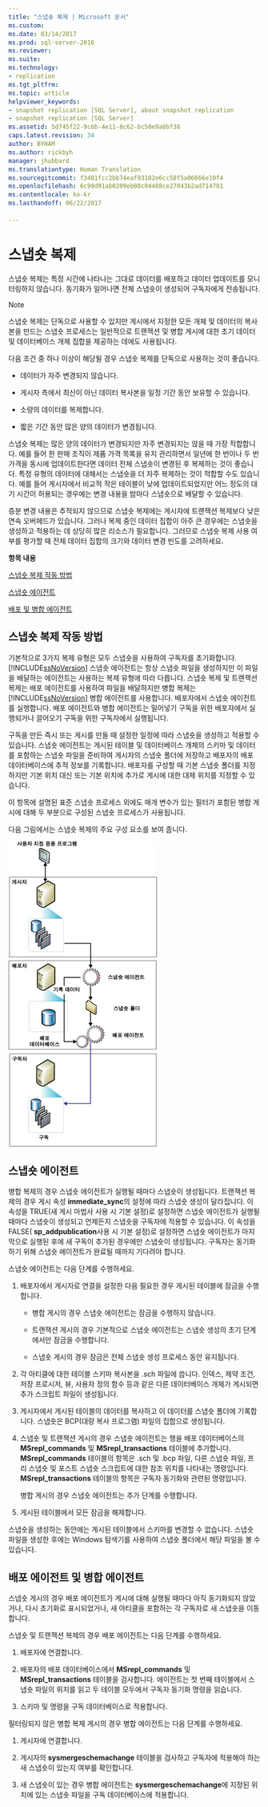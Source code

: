 ```yaml
---
title: "스냅숏 복제 | Microsoft 문서"
ms.custom: 
ms.date: 03/14/2017
ms.prod: sql-server-2016
ms.reviewer: 
ms.suite: 
ms.technology:
- replication
ms.tgt_pltfrm: 
ms.topic: article
helpviewer_keywords:
- snapshot replication [SQL Server], about snapshot replication
- snapshot replication [SQL Server]
ms.assetid: 5d745f22-9c6b-4e11-8c62-bc50e9a8bf38
caps.latest.revision: 34
author: BYHAM
ms.author: rickbyh
manager: jhubbard
ms.translationtype: Human Translation
ms.sourcegitcommit: f3481fcc2bb74eaf93182e6cc58f5a06666e10f4
ms.openlocfilehash: 6c99d91ab0209eb08c04488ce27043b2ad714781
ms.contentlocale: ko-kr
ms.lasthandoff: 06/22/2017

---
```

# <a name="snapshot-replication"></a>스냅숏 복제
  스냅숏 복제는 특정 시간에 나타나는 그대로 데이터를 배포하고 데이터 업데이트를 모니터링하지 않습니다. 동기화가 일어나면 전체 스냅숏이 생성되어 구독자에게 전송됩니다.  
  
> [!NOTE]  
>  스냅숏 복제는 단독으로 사용할 수 있지만 게시에서 지정한 모든 개체 및 데이터의 복사본을 만드는 스냅숏 프로세스는 일반적으로 트랜잭션 및 병합 게시에 대한 초기 데이터 및 데이터베이스 개체 집합을 제공하는 데에도 사용됩니다.  
  
 다음 조건 중 하나 이상이 해당될 경우 스냅숏 복제를 단독으로 사용하는 것이 좋습니다.  
  
-   데이터가 자주 변경되지 않습니다.  
  
-   게시자 측에서 최신이 아닌 데이터 복사본을 일정 기간 동안 보유할 수 있습니다.  
  
-   소량의 데이터를 복제합니다.  
  
-   짧은 기간 동안 많은 양의 데이터가 변경됩니다.  
  
 스냅숏 복제는 많은 양의 데이터가 변경되지만 자주 변경되지는 않을 때 가장 적합합니다. 예를 들어 한 판매 조직이 제품 가격 목록을 유지 관리하면서 일년에 한 번이나 두 번 가격을 동시에 업데이트한다면 데이터 전체 스냅숏이 변경된 후 복제하는 것이 좋습니다. 특정 유형의 데이터에 대해서는 스냅숏을 더 자주 복제하는 것이 적합할 수도 있습니다. 예를 들어 게시자에서 비교적 작은 테이블이 낮에 업데이트되었지만 어느 정도의 대기 시간이 허용되는 경우에는 변경 내용을 밤마다 스냅숏으로 배달할 수 있습니다.  
  
 증분 변경 내용은 추적되지 않으므로 스냅숏 복제에는 게시자에 트랜잭션 복제보다 낮은 연속 오버헤드가 있습니다. 그러나 복제 중인 데이터 집합이 아주 큰 경우에는 스냅숏을 생성하고 적용하는 데 상당히 많은 리소스가 필요합니다. 그러므로 스냅숏 복제 사용 여부를 평가할 때 전체 데이터 집합의 크기와 데이터 변경 빈도를 고려하세요.  
  
 **항목 내용**  
  
 [스냅숏 복제 작동 방법](#HowWorks)  
  
 [스냅숏 에이전트](#SnapshotAgent)  
  
 [배포 및 병합 에이전트](#DistAgent)  
  
##  <a name="HowWorks"></a> 스냅숏 복제 작동 방법  
 기본적으로 3가지 복제 유형은 모두 스냅숏을 사용하여 구독자를 초기화합니다. [!INCLUDE[ssNoVersion](../../includes/ssnoversion-md.md)] 스냅숏 에이전트는 항상 스냅숏 파일을 생성하지만 이 파일을 배달하는 에이전트는 사용하는 복제 유형에 따라 다릅니다. 스냅숏 복제 및 트랜잭션 복제는 배포 에이전트를 사용하여 파일을 배달하지만 병합 복제는 [!INCLUDE[ssNoVersion](../../includes/ssnoversion-md.md)] 병합 에이전트를 사용합니다. 배포자에서 스냅숏 에이전트를 실행합니다. 배포 에이전트와 병합 에이전트는 밀어넣기 구독을 위한 배포자에서 실행되거나 끌어오기 구독을 위한 구독자에서 실행됩니다.  
  
 구독을 만든 즉시 또는 게시를 만들 때 설정한 일정에 따라 스냅숏을 생성하고 적용할 수 있습니다. 스냅숏 에이전트는 게시된 테이블 및 데이터베이스 개체의 스키마 및 데이터를 포함하는 스냅숏 파일을 준비하여 게시자의 스냅숏 폴더에 저장하고 배포자의 배포 데이터베이스에 추적 정보를 기록합니다. 배포자를 구성할 때 기본 스냅숏 폴더를 지정하지만 기본 위치 대신 또는 기본 위치에 추가로 게시에 대한 대체 위치를 지정할 수 있습니다.  
  
 이 항목에 설명된 표준 스냅숏 프로세스 외에도 매개 변수가 있는 필터가 포함된 병합 게시에 대해 두 부분으로 구성된 스냅숏 프로세스가 사용됩니다.  
  
 다음 그림에서는 스냅숏 복제의 주요 구성 요소를 보여 줍니다.  
  
 ![스냅숏 복제 구성 요소 및 데이터 흐름](../../relational-databases/replication/media/snapshot.gif "Snapshot replication components and data flow")  
  
##  <a name="SnapshotAgent"></a> 스냅숏 에이전트  
 병합 복제의 경우 스냅숏 에이전트가 실행될 때마다 스냅숏이 생성됩니다. 트랜잭션 복제의 경우 게시 속성 **immediate_sync**의 설정에 따라 스냅숏 생성이 달라집니다. 이 속성을 TRUE(새 게시 마법사 사용 시 기본 설정)로 설정하면 스냅숏 에이전트가 실행될 때마다 스냅숏이 생성되고 언제든지 스냅숏을 구독자에 적용할 수 있습니다. 이 속성을 FALSE( **sp_addpublication**사용 시 기본 설정)로 설정하면 스냅숏 에이전트가 마지막으로 실행된 후에 새 구독이 추가된 경우에만 스냅숏이 생성됩니다. 구독자는 동기화하기 위해 스냅숏 에이전트가 완료될 때까지 기다려야 합니다.  
  
 스냅숏 에이전트는 다음 단계를 수행하세요.  
  
1.  배포자에서 게시자로 연결을 설정한 다음 필요한 경우 게시된 테이블에 잠금을 수행합니다.  
  
    -   병합 게시의 경우 스냅숏 에이전트는 잠금을 수행하지 않습니다.  
  
    -   트랜잭션 게시의 경우 기본적으로 스냅숏 에이전트는 스냅숏 생성의 초기 단계에서만 잠금을 수행합니다.  
  
    -   스냅숏 게시의 경우 잠금은 전체 스냅숏 생성 프로세스 동안 유지됩니다.  
  
2.  각 아티클에 대한 테이블 스키마 복사본을 .sch 파일에 씁니다. 인덱스, 제약 조건, 저장 프로시저, 뷰, 사용자 정의 함수 등과 같은 다른 데이터베이스 개체가 게시되면 추가 스크립트 파일이 생성됩니다.  
  
3.  게시자에서 게시된 테이블의 데이터를 복사하고 이 데이터를 스냅숏 폴더에 기록합니다. 스냅숏은 BCP(대량 복사 프로그램) 파일의 집합으로 생성됩니다.  
  
4.  스냅숏 및 트랜잭션 게시의 경우 스냅숏 에이전트는 행을 배포 데이터베이스의 **MSrepl_commands** 및 **MSrepl_transactions** 테이블에 추가합니다. **MSrepl_commands** 테이블의 항목은 .sch 및 .bcp 파일, 다른 스냅숏 파일, 프리 스냅숏 및 포스트 스냅숏 스크립트에 대한 참조 위치를 나타내는 명령입니다. **MSrepl_transactions** 테이블의 항목은 구독자 동기화와 관련된 명령입니다.  
  
     병합 게시의 경우 스냅숏 에이전트는 추가 단계를 수행합니다.  
  
5.  게시된 테이블에서 모든 잠금을 해제합니다.  
  
 스냅숏을 생성하는 동안에는 게시된 테이블에서 스키마를 변경할 수 없습니다. 스냅숏 파일을 생성한 후에는 Windows 탐색기를 사용하여 스냅숏 폴더에서 해당 파일을 볼 수 있습니다.  
  
##  <a name="DistAgent"></a> 배포 에이전트 및 병합 에이전트  
 스냅숏 게시의 경우 배포 에이전트가 게시에 대해 실행될 때마다 아직 동기화되지 않았거나, 다시 초기화로 표시되었거나, 새 아티클을 포함하는 각 구독자로 새 스냅숏을 이동합니다.  
  
 스냅숏 및 트랜잭션 복제의 경우 배포 에이전트는 다음 단계를 수행하세요.  
  
1.  배포자에 연결합니다.  
  
2.  배포자의 배포 데이터베이스에서 **MSrepl_commands** 및 **MSrepl_transactions** 테이블을 검사합니다. 에이전트는 첫 번째 테이블에서 스냅숏 파일의 위치를 읽고 두 테이블 모두에서 구독자 동기화 명령을 읽습니다.  
  
3.  스키마 및 명령을 구독 데이터베이스로 적용합니다.  
  
 필터링되지 않은 병합 복제 게시의 경우 병합 에이전트는 다음 단계를 수행하세요.  
  
1.  게시자에 연결합니다.  
  
2.  게시자의 **sysmergeschemachange** 테이블을 검사하고 구독자에 적용해야 하는 새 스냅숏이 있는지 여부를 확인합니다.  
  
3.  새 스냅숏이 있는 경우 병합 에이전트는 **sysmergeschemachange**에 지정된 위치에 있는 스냅숏 파일을 구독 데이터베이스에 적용합니다.  
  
  
